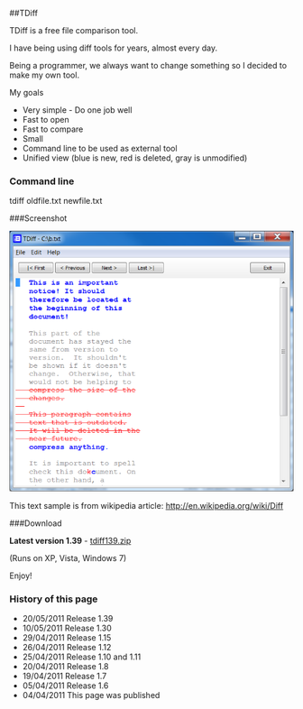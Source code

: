##TDiff

TDiff is a free file comparison tool.

I have being using diff tools for years, almost every day.

Being a programmer, we always want to change something so I decided to make my own tool.

My goals

* Very simple - Do one job well
* Fast to open
* Fast to compare 
* Small
* Command line to be used as external tool
* Unified view (blue is new, red is deleted, gray is unmodified)

### Command line

tdiff oldfile.txt newfile.txt


###Screenshot

![](figs\tdiff.png)

This text sample is from wikipedia article:
http://en.wikipedia.org/wiki/Diff



###Download

**Latest version 1.39** - [tdiff139.zip](TDiff139.zip)

(Runs on XP, Vista, Windows 7)

Enjoy!


### History of this page
* 20/05/2011 Release 1.39
* 10/05/2011 Release 1.30
* 29/04/2011 Release 1.15
* 26/04/2011 Release 1.12
* 25/04/2011 Release 1.10 and 1.11
* 20/04/2011 Release 1.8
* 19/04/2011 Release 1.7
* 05/04/2011 Release 1.6
* 04/04/2011 This page was published

